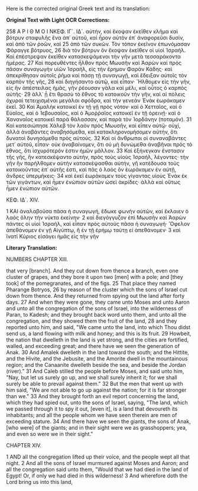 Here is the corrected original Greek text and its translation:

**Original Text with Light OCR Corrections:**

258 Α Ρ Ι Θ Μ Ο Ι ΝΚΕΦ. ΙΓ´. ΙΔ´.
αὐτήν, καὶ ἔκοψαν ἐκεῖθεν κλῆμα καὶ βότρυν σταφυλῆς ἕνα ἀπ᾿
αὐτοῦ, καὶ ἦρον αὐτὸν ἐπ᾿ ἀναφορεῦσι δυσίν, καὶ ἀπὸ τῶν ῥοῶν, καὶ
25 ἀπὸ τῶν συκῶν. Τὸν τόπον ἐκεῖνον ἐπωνόμασαν Φάραγγε βότρυος,
26 διὰ τὸν βότρυν ὃν ἔκοψαν ἐκεῖθεν οἱ υἱοὶ Ἰσραήλ. Καὶ ἐπέστρεψαν
ἐκεῖθεν κατασκεψάμενοι τὴν γῆν μετὰ τεσσαράκοντα ἡμέρας.
27 Καὶ πορευθέντες ἦλθον πρὸς Μωυσῆν καὶ Ἀαρὼν καὶ πρὸς πᾶσαν
συναγωγὴν υἱῶν Ἰσραήλ, εἰς τὴν ἔρημον Φαρὰν Κάδης· καὶ ἀπεκρίθησαν
αὐτοῖς ῥῆμα καὶ πάσῃ τῇ συναγωγῇ, καὶ ἔδειξαν αὐτοῖς τὸν καρπὸν
τῆς γῆς,
28 καὶ διηγήσαντο αὐτῷ, καὶ εἶπαν· Ἤλθομεν εἰς τὴν γῆν, εἰς ἣν ἀπέστειλας
ἡμᾶς, γῆν ῥέουσαν γάλα καὶ μέλι, καὶ οὗτος ὁ καρπὸς αὐτῆς·
29 ἀλλ᾿ ᾗ ἔτι θρασὺ τὸ ἔθνος τὸ κατοικοῦν τὴν γῆν, καὶ αἱ πόλεις ὀχυραὶ
τετειχισμέναι μεγάλαι σφόδρα, καὶ τὴν γενεὰν Ἐνὰκ ἑωράκαμεν ἐκεῖ.
30 Καὶ Ἀμαλὴκ κατοικεῖ ἐν τῇ γῇ πρὸς νότον· καὶ ὁ Χετταῖος, καὶ ὁ
Εὐαῖος, καὶ ὁ Ἰεβουσαῖος, καὶ ὁ Ἀμοῤῥαῖος κατοικεῖ ἐν τῇ ὀρεινῇ·
καὶ ὁ Χαναναῖος κατοικεῖ παρὰ θάλασσαν, καὶ παρὰ τὸν Ἰορδάνην
(ποταμόν).
31 Καὶ κατεσιώπησε Χάλεβ τὸν λαὸν πρὸς Μωυσῆν, καὶ εἶπεν αὐτῷ·
οὐχί, ἀλλὰ ἀναβάντες ἀναβησόμεθα, καὶ κατακληρονομήσομεν αὐτήν,
ὅτι δυνατοὶ δυνησόμεθα πρὸς αὐτούς.
32 Καὶ οἱ ἄνθρωποι οἱ συναναβάντες μετ᾿ αὐτοῦ, εἶπαν· οὐκ ἀναβαίνομεν,
ὅτι οὐ μὴ δυνώμεθα ἀναβῆναι πρὸς τὸ ἔθνος, ὅτι ἰσχυρότερόν
ἐστιν ἡμῶν μᾶλλον.
33 Καὶ ἐξήνεγκαν ἔνστασιν τῆς γῆς, ἣν κατεσκέψαντο αὐτήν, πρὸς τοὺς
υἱοὺς Ἰσραήλ, λέγοντες· τὴν γῆν ἣν παρήλθομεν αὐτὴν κατασκέψασθαι
αὐτήν, γῆ κατέδουσα τοὺς κατοικοῦντας ἐπ᾿ αὐτῆς ἐστι, καὶ πᾶς ὁ
λαὸς ὃν ἑωράκαμεν ἐν αὐτῇ, ἄνδρες ὑπερμήκεις·
34 καὶ ἐκεῖ ἑωράκαμεν τοὺς γίγαντας υἱοὺς Ἐνὰκ ἐκ τῶν γιγάντων, καὶ
ἦμεν ἐνώπιον αὐτῶν ὡσεὶ ἀκρίδες· ἀλλὰ καὶ οὕτως ἦμεν ἐνώπιον αὐτῶν.

ΚΕΦ. ΙΔ´. XIV.

1 ΚΑΙ ἀναλαβοῦσα πᾶσα ἡ συναγωγή, ἔδωκε φωνὴν αὐτῶν, καὶ ἔκλαιεν
ὁ λαὸς ὅλην τὴν νύκτα ἐκείνην·
2 καὶ διεγόγγυζον ἐπὶ Μωυσῆν καὶ Ἀαρὼν πάντες οἱ υἱοὶ Ἰσραήλ, καὶ
εἶπαν πρὸς αὐτοὺς πᾶσα ἡ συναγωγή· Ὄφελον ἀπεθάνομεν ἐν γῇ
Αἰγύπτῳ, ἢ ἐν τῇ ἐρήμῳ ταύτῃ εἰ ἀπεθάνομεν·
3 καὶ ἵνατί Κύριος εἰσάγει ἡμᾶς εἰς τὴν γῆν

**Literary Translation:**

NUMBERS CHAPTER XIII.

that very [branch]. And they cut down from thence a branch, even one cluster of grapes, and they bore it upon two [men] with a pole; and [they took] of the pomegranates, and of the figs.
25 That place they named Pharange Botryos,
26 by reason of the cluster which the sons of Israel cut down from thence. And they returned from spying out the land after forty days.
27 And when they were gone, they came unto Moses and unto Aaron and unto all the congregation of the sons of Israel, into the wilderness of Paran, to Kadesh; and they brought back word unto them, and unto all the congregation, and they showed them the fruit of the land,
28 and they reported unto him, and said, "We came unto the land, into which Thou didst send us, a land flowing with milk and honey; and this is its fruit.
29 Howbeit, the nation that dwelleth in the land is yet strong, and the cities are fortified, walled, and exceeding great; and there have we seen the generation of Anak.
30 And Amalek dwelleth in the land toward the south; and the Hittite, and the Hivite, and the Jebusite, and the Amorite dwell in the mountainous region; and the Canaanite dwelleth beside the sea, and beside the Jordan (river)."
31 And Caleb stilled the people before Moses, and said unto him, "Nay, but let us surely go up, and we shall surely inherit it; for we shall surely be able to prevail against them."
32 But the men that went up with him said, "We are not able to go up against the nation; for it is far stronger than we."
33 And they brought forth an evil report concerning the land, which they had spied out, unto the sons of Israel, saying, "The land, which we passed through it to spy it out, [even it], is a land that devoureth its inhabitants; and all the people whom we have seen therein are men of exceeding stature.
34 And there have we seen the giants, the sons of Anak, [who were] of the giants; and in their sight were we as grasshoppers; yea, and even so were we in their sight."

CHAPTER XIV.

1 AND all the congregation lifted up their voice, and the people wept all that night.
2 And all the sons of Israel murmured against Moses and Aaron; and all the congregation said unto them, "Would that we had died in the land of Egypt! Or, if only we had died in this wilderness!
3 And wherefore doth the Lord bring us into this land,